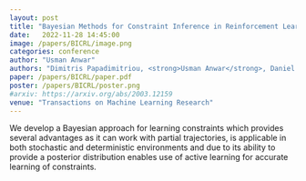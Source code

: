 ```yaml
---
layout: post
title: "Bayesian Methods for Constraint Inference in Reinforcement Learning"
date:   2022-11-28 14:45:00
image: /papers/BICRL/image.png
categories: conference
author: "Usman Anwar"
authors: "Dimitris Papadimitriou, <strong>Usman Anwar</strong>, Daniel Brown"
paper: /papers/BICRL/paper.pdf
poster: /papers/BICRL/poster.png
#arxiv: https://arxiv.org/abs/2003.12159
venue: "Transactions on Machine Learning Research"
---
```

We develop a Bayesian approach for learning constraints which provides several advantages as it can work with partial trajectories, is applicable in both stochastic and deterministic environments and due to its ability to provide a posterior distribution enables use of active learning for accurate learning of constraints.
